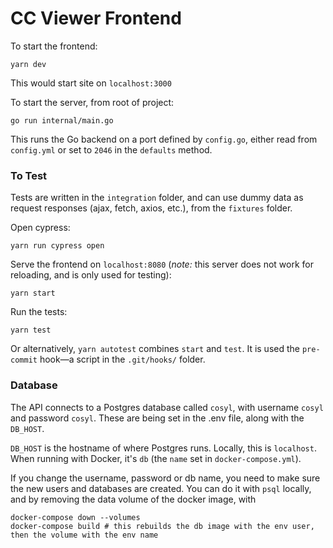 # CC Viewer Frontend

To start the frontend:

```
yarn dev
```

This would start site on `localhost:3000`

To start the server, from root of project:

```
go run internal/main.go
```

This runs the Go backend on a port defined by `config.go`, either read from `config.yml` or set to `2046` in the `defaults` method.

### To Test

Tests are written in the `integration` folder, and can use dummy data as request responses (ajax, fetch, axios, etc.), from the `fixtures` folder.

Open cypress:

```
yarn run cypress open
```

Serve the frontend on `localhost:8080` (_note:_ this server does not work for reloading, and is only used for testing):

```
yarn start
```

Run the tests:

```
yarn test
```

Or alternatively, `yarn autotest` combines `start` and `test`. It is used the `pre-commit` hook—a script in the `.git/hooks/` folder.

### Database

The API connects to a Postgres database called `cosyl`, with username `cosyl` and password `cosyl`. These are being set in the .env file, along with the `DB_HOST`.

`DB_HOST` is the hostname of where Postgres runs. Locally, this is `localhost`. When running with Docker, it's `db` (the `name` set in `docker-compose.yml`).

If you change the username, password or db name, you need to make sure the new users and databases are created.  You can do it with `psql` locally, and by removing the data volume of the docker image, with

```
docker-compose down --volumes
docker-compose build # this rebuilds the db image with the env user, then the volume with the env name
```